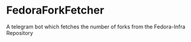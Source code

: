 # FedoraForkFetcher
A telegram bot which fetches the number of forks from the Fedora-Infra Repository
